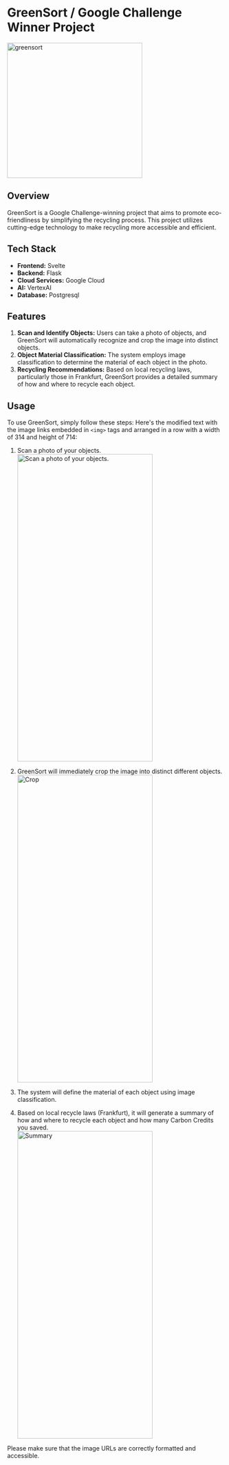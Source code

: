 # GreenSort / Google Challenge Winner Project
<img width="314" alt="greensort" src="https://github.com/dailani/GreenSort/assets/51968936/28664c4a-81cb-4a6c-9257-5f0eb5be4df6">


## Overview
GreenSort is a Google Challenge-winning project that aims to promote eco-friendliness by simplifying the recycling process. This project utilizes cutting-edge technology to make recycling more accessible and efficient.

## Tech Stack
- **Frontend:** Svelte
- **Backend:** Flask
- **Cloud Services:** Google Cloud
- **AI:** VertexAI
- **Database:** Postgresql

## Features
1. **Scan and Identify Objects:** Users can take a photo of objects, and GreenSort will automatically recognize and crop the image into distinct objects.
2. **Object Material Classification:** The system employs image classification to determine the material of each object in the photo.
3. **Recycling Recommendations:** Based on local recycling laws, particularly those in Frankfurt, GreenSort provides a detailed summary of how and where to recycle each object.

## Usage
To use GreenSort, simply follow these steps:
Here's the modified text with the image links embedded in `<img>` tags and arranged in a row with a width of 314 and height of 714:

1. Scan a photo of your objects.
   <img src="https://github.com/dailani/GreenSort/assets/51968936/af50c839-d431-4ee8-a74b-1a8551c54105" alt="Scan a photo of your objects." width="314" height="714">

2. GreenSort will immediately crop the image into distinct different objects.  
   <img src="https://github.com/dailani/GreenSort/assets/51968936/5adfe5c3-9d3f-4607-a1ec-0114bc5cd4ad" alt="Crop" width="314" height="714">

3. The system will define the material of each object using image classification.

4. Based on local recycle laws (Frankfurt), it will generate a summary of how and where to recycle each object and how many Carbon Credits you saved.  
   <img src="https://github.com/dailani/GreenSort/assets/51968936/d6776db9-5cd4-41be-a9a6-864c58730c2d" alt="Summary" width="314" height="714">

Please make sure that the image URLs are correctly formatted and accessible.







